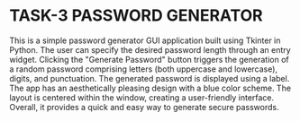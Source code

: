 # TASK-3 PASSWORD GENERATOR

This is a simple password generator GUI application built using Tkinter in Python. The user can specify the desired password length through an entry widget. Clicking the "Generate Password" button triggers the generation of a random password comprising letters (both uppercase and lowercase), digits, and punctuation. The generated password is displayed using a label. The app has an aesthetically pleasing design with a blue color scheme. The layout is centered within the window, creating a user-friendly interface. Overall, it provides a quick and easy way to generate secure passwords.
